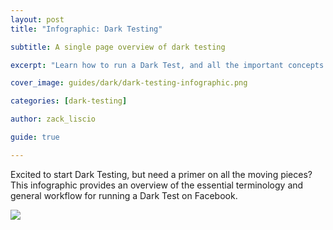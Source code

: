 ```yaml
---
layout: post
title: "Infographic: Dark Testing"

subtitle: A single page overview of dark testing

excerpt: "Learn how to run a Dark Test, and all the important concepts along the way."

cover_image: guides/dark/dark-testing-infographic.png

categories: [dark-testing]

author: zack_liscio

guide: true

---
```


Excited to start Dark Testing, but need a primer on all the moving pieces? This infographic provides an overview of the essential terminology and general workflow for running a Dark Test on Facebook.

<div class="full zoomable"><img class="infographic" src="/images/guides/dark/dark-testing-infographic.png"></div>
